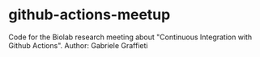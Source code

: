 # github-actions-meetup

Code for the Biolab research meeting about "Continuous Integration with Github Actions". 
Author: Gabriele Graffieti
